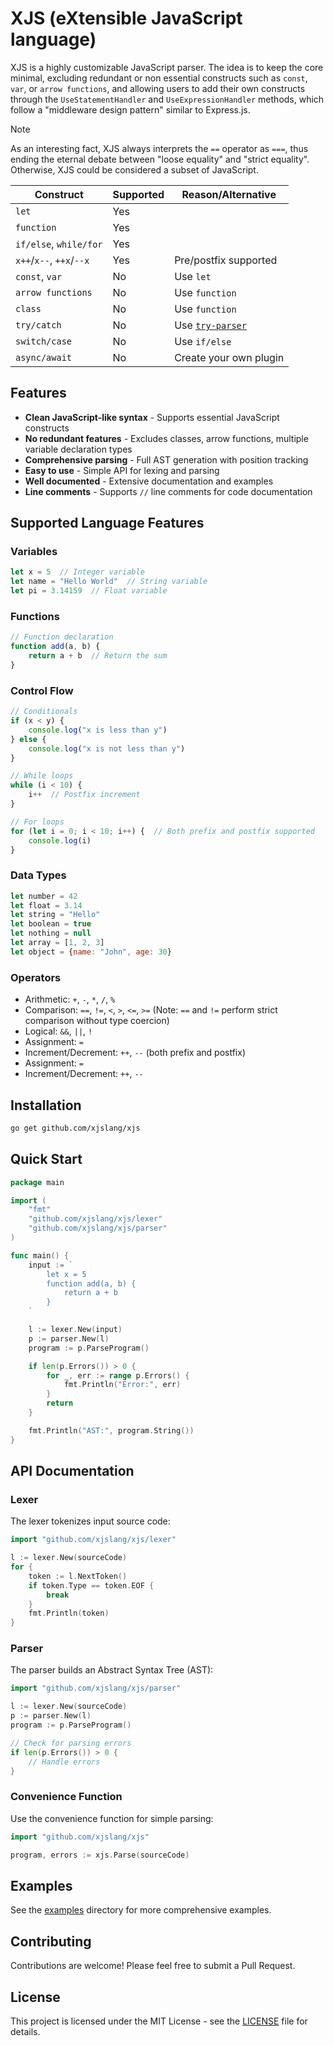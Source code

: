 # XJS (eXtensible JavaScript language)

XJS is a highly customizable JavaScript parser. The idea is to keep the core minimal, excluding redundant or non essential constructs such as `const`, `var`, or `arrow functions`, and allowing users to add their own constructs through the `UseStatementHandler` and `UseExpressionHandler` methods, which follow a "middleware design pattern" similar to Express.js.

> [!NOTE]  
> As an interesting fact, XJS always interprets the `==` operator as `===`, thus ending the eternal debate between "loose equality" and "strict equality". Otherwise, XJS could be considered a subset of JavaScript.

| Construct                | Supported | Reason/Alternative                |
|--------------------------|-----------|-----------------------------------|
| `let`                    | Yes       |                                   |
| `function`               | Yes       |                                   |
| `if/else`, `while/for`   | Yes       |                                   |
| `x++`/`x--`, `++x`/`--x` | Yes       | Pre/postfix supported             |
| `const`, `var`           | No        | Use `let`                         |
| `arrow functions`        | No        | Use `function`                    |
| `class`                  | No        | Use `function`                    |
| `try/catch`              | No        | Use [`try-parser`](http://todetermine) |
| `switch/case`            | No        | Use `if/else`                     |
| `async/await`            | No        | Create your own plugin            |

## Features

- **Clean JavaScript-like syntax** - Supports essential JavaScript constructs
- **No redundant features** - Excludes classes, arrow functions, multiple variable declaration types
- **Comprehensive parsing** - Full AST generation with position tracking
- **Easy to use** - Simple API for lexing and parsing
- **Well documented** - Extensive documentation and examples
- **Line comments** - Supports `//` line comments for code documentation

## Supported Language Features

### Variables
```javascript
let x = 5  // Integer variable
let name = "Hello World"  // String variable
let pi = 3.14159  // Float variable
```

### Functions
```javascript
// Function declaration
function add(a, b) {
    return a + b  // Return the sum
}
```

### Control Flow
```javascript
// Conditionals
if (x < y) {
    console.log("x is less than y")
} else {
    console.log("x is not less than y")
}

// While loops
while (i < 10) {
    i++  // Postfix increment
}

// For loops
for (let i = 0; i < 10; i++) {  // Both prefix and postfix supported
    console.log(i)
}
```

### Data Types
```javascript
let number = 42
let float = 3.14
let string = "Hello"
let boolean = true
let nothing = null
let array = [1, 2, 3]
let object = {name: "John", age: 30}
```

### Operators
- Arithmetic: `+`, `-`, `*`, `/`, `%`
- Comparison: `==`, `!=`, `<`, `>`, `<=`, `>=` (Note: `==` and `!=` perform strict comparison without type coercion)
- Logical: `&&`, `||`, `!`
- Assignment: `=`
- Increment/Decrement: `++`, `--` (both prefix and postfix)
- Assignment: `=`
- Increment/Decrement: `++`, `--`

## Installation

```bash
go get github.com/xjslang/xjs
```

## Quick Start

```go
package main

import (
    "fmt"
    "github.com/xjslang/xjs/lexer"
    "github.com/xjslang/xjs/parser"
)

func main() {
    input := `
        let x = 5
        function add(a, b) {
            return a + b
        }
    `

    l := lexer.New(input)
    p := parser.New(l)
    program := p.ParseProgram()

    if len(p.Errors()) > 0 {
        for _, err := range p.Errors() {
            fmt.Println("Error:", err)
        }
        return
    }

    fmt.Println("AST:", program.String())
}
```

## API Documentation

### Lexer

The lexer tokenizes input source code:

```go
import "github.com/xjslang/xjs/lexer"

l := lexer.New(sourceCode)
for {
    token := l.NextToken()
    if token.Type == token.EOF {
        break
    }
    fmt.Println(token)
}
```

### Parser

The parser builds an Abstract Syntax Tree (AST):

```go
import "github.com/xjslang/xjs/parser"

l := lexer.New(sourceCode)
p := parser.New(l)
program := p.ParseProgram()

// Check for parsing errors
if len(p.Errors()) > 0 {
    // Handle errors
}
```

### Convenience Function

Use the convenience function for simple parsing:

```go
import "github.com/xjslang/xjs"

program, errors := xjs.Parse(sourceCode)
```

## Examples

See the [examples](examples/) directory for more comprehensive examples.

## Contributing

Contributions are welcome! Please feel free to submit a Pull Request.

## License

This project is licensed under the MIT License - see the [LICENSE](LICENSE) file for details.
